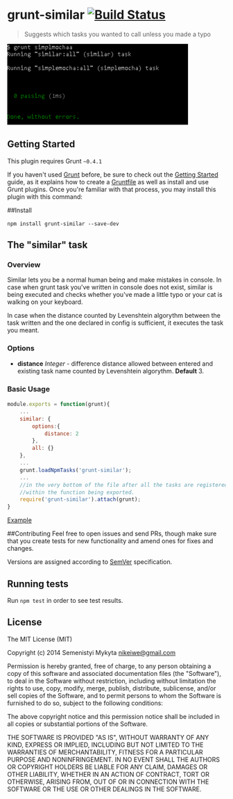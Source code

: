 # grunt-similar [![Build Status](https://travis-ci.org/msemenistyi/grunt-similar.png)](https://travis-ci.org/msemenistyi/grunt-similar)

> Suggests which tasks you wanted to call unless you made a typo

![similar](console-example.png)

## Getting Started
This plugin requires Grunt `~0.4.1`

If you haven't used [Grunt](http://gruntjs.com/) before, be sure to check out the 
[Getting Started](http://gruntjs.com/getting-started) guide, as it explains how 
to create a [Gruntfile](http://gruntjs.com/sample-gruntfile) as well as install 
and use Grunt plugins. Once you're familiar with that process, you may install 
this plugin with this command:

##Install

```shell
npm install grunt-similar --save-dev
```

## The "similar" task

### Overview
Similar lets you be a normal human being and make mistakes in console. In case
when grunt task you've written in console does not exist, similar is being executed
and checks whether you've made a little typo or your cat is walking on your keyboard.

In case when the distance counted by Levenshtein algorythm 
between the task written and the one declared in config is sufficient, it 
executes the task you meant.  

### Options

- **distance** *Integer* - difference distance allowed between entered and existing task
name counted by Levenshtein algorythm. **Default** 3.  

### Basic Usage
```js
module.exports = function(grunt){ 
	...
	similar: {
		options:{
			distance: 2
		},
		all: {}
	},
	...
	grunt.loadNpmTasks('grunt-similar');
	...
	//in the very bottom of the file after all the tasks are registered, but still 
	//within the function being exported. 
	require('grunt-similar').attach(grunt);
}
```
[Example](https://github.com/msemenistyi/grunt-similar/blob/master/Gruntfile.js)

##Contributing
Feel free to open issues and send PRs, though make sure that you create tests
for new functionality and amend ones for fixes and changes. 

Versions are assigned according to [SemVer](http://semver.org/) specification. 

## Running tests
Run `npm test` in order to see test results.

## License

The MIT License (MIT)

Copyright (c) 2014 Semenistyi Mykyta nikeiwe@gmail.com

Permission is hereby granted, free of charge, to any person obtaining a copy
of this software and associated documentation files (the "Software"), to deal
in the Software without restriction, including without limitation the rights
to use, copy, modify, merge, publish, distribute, sublicense, and/or sell
copies of the Software, and to permit persons to whom the Software is
furnished to do so, subject to the following conditions:

The above copyright notice and this permission notice shall be included in
all copies or substantial portions of the Software.

THE SOFTWARE IS PROVIDED "AS IS", WITHOUT WARRANTY OF ANY KIND, EXPRESS OR
IMPLIED, INCLUDING BUT NOT LIMITED TO THE WARRANTIES OF MERCHANTABILITY,
FITNESS FOR A PARTICULAR PURPOSE AND NONINFRINGEMENT. IN NO EVENT SHALL THE
AUTHORS OR COPYRIGHT HOLDERS BE LIABLE FOR ANY CLAIM, DAMAGES OR OTHER
LIABILITY, WHETHER IN AN ACTION OF CONTRACT, TORT OR OTHERWISE, ARISING FROM,
OUT OF OR IN CONNECTION WITH THE SOFTWARE OR THE USE OR OTHER DEALINGS IN
THE SOFTWARE.